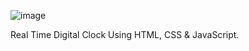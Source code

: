 ![image](https://user-images.githubusercontent.com/89839783/188322339-b126ea1f-4eb8-488a-8f28-53b58e44fdc3.png)

Real Time Digital Clock Using HTML, CSS & JavaScript.
